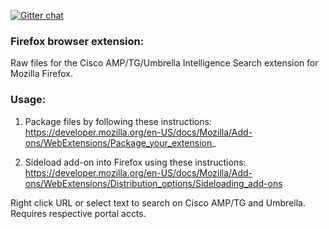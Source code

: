 [![Gitter chat](https://img.shields.io/badge/gitter-join%20chat-brightgreen.svg)](https://gitter.im/CiscoSecurity/Lobby "Gitter chat")

### Firefox browser extension:
Raw files for the Cisco AMP/TG/Umbrella Intelligence Search extension for Mozilla Firefox.



### Usage:
1. Package files by following these instructions:
https://developer.mozilla.org/en-US/docs/Mozilla/Add-ons/WebExtensions/Package_your_extension_

2. Sideload add-on into Firefox using these instructions:
https://developer.mozilla.org/en-US/docs/Mozilla/Add-ons/WebExtensions/Distribution_options/Sideloading_add-ons

Right click URL or select text to search on Cisco AMP/TG and Umbrella. Requires respective portal accts.
